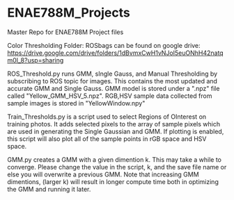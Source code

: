 # ENAE788M_Projects
Master Repo for ENAE788M Project files


Color Thresholding Folder:
ROSbags can be found on google drive: https://drive.google.com/drive/folders/1dBvmxCwH1vNJoI5euONhH42natqm0I_8?usp=sharing

ROS_Threshold.py runs GMM, sIngle Gauss, and Manual Thresholding by subscribing to ROS topic for images.  This contains the most updated and accurate GMM and Single Gauss.  GMM model is stored under a ".npz" file called "Yellow_GMM_HSV_5.npz".  RGB,HSV sample data collected from sample images is stored in "YellowWindow.npy"

Train_Thresholds.py is a script used to select Regions of OInterest on training photos.  It adds selected pixels to the array of sample pixels which are used in generating the Single Gaussian and GMM.  If plotting is enabled, this script will also plot all of the sample points in rGB space and HSV space.  

GMM.py creates a GMM with a given dimention k.  This may take a while to converge.  Please change the value in the script, k, and the save file name or else you will overwrite a previous GMM.  Note that increasing GMM dimentions, (larger k) will result in longer compute time both in optimizing the GMM and running it later.  
